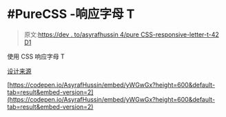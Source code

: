 # #PureCSS -响应字母 T

> 原文:[https://dev . to/asyrafhussin 4/pure CSS-responsive-letter-t-42 D1](https://dev.to/asyrafhussin4/purecss-responsive-letter-t-42d1)

使用 CSS 响应字母 T

[设计来源](https://dribbble.com/shots/6176376-T-Letter-Logo)

[https://codepen.io/AsyrafHussin/embed/yWGwGx?height=600&default-tab=result&embed-version=2](https://codepen.io/AsyrafHussin/embed/yWGwGx?height=600&default-tab=result&embed-version=2)